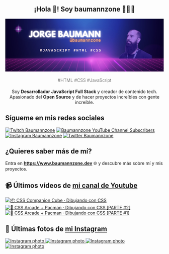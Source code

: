 <p align="center">
   <h2 align="center">¡Hola 👋! Soy baumannzone 👨🏻‍💻</h2>
   <img align="center" src="img/header.png" />
   <h4 align="center" style="font-weight: 300; color: #555;">#HTML #CSS #JavaScript</h4>
</p>

<p align="center" style="margin-bottom: 20px">Soy <strong>Desarrollador JavaScript Full Stack</strong> y creador de contenido tech.
<br/>
Apasionado del <strong>Open Source</strong> y de hacer proyectos increíbles con gente increíble.
</p>

## Sígueme en mis redes sociales

[![Twitch Baumannzone](https://img.shields.io/twitch/status/baumannzone?style=social)](https://twitch.tv/baumannzone)
[![Baumannzone YouTube Channel Subscribers](https://img.shields.io/youtube/channel/subscribers/UCTTj5ztXnGeDRPFVsBp7VMA?style=social)](https://youtube.com/rambitojs)
[![Instagram Baumannzone](https://img.shields.io/badge/Baumannzone--_.svg?label=Instagram&style=social&logo=instagram)](https://instagram.com/baumannzone)
[![Twitter Baumannzone](https://img.shields.io/twitter/follow/Baumannzone?label=Twitter&style=social)](https://twitter.com/baumannzone)

## ¿Quieres saber más de mí?

Entra en **https://www.baumannzone.dev** 🌐 y descubre más sobre mí y mis proyectos.

## 📹 Últimos vídeos de [mi canal de Youtube](https://youtube.com/rambitojs?sub_confirmation=1)


<a href='https://youtu.be/W6xwoSJahA0' target='_blank'>
  <img width='30%' src='https://img.youtube.com/vi/W6xwoSJahA0/mqdefault.jpg' alt='📦 CSS Companion Cube · Dibujando con CSS' />
</a>
<a href='https://youtu.be/9C3NXVXewH8' target='_blank'>
  <img width='30%' src='https://img.youtube.com/vi/9C3NXVXewH8/mqdefault.jpg' alt='👾 CSS Arcade + Pacman · Dibujando con CSS [PARTE #2]' />
</a>
<a href='https://youtu.be/2ahqLdgkSxA' target='_blank'>
  <img width='30%' src='https://img.youtube.com/vi/2ahqLdgkSxA/mqdefault.jpg' alt='👾 CSS Arcade + Pacman · Dibujando con CSS [PARTE #1]' />
</a>

## 📸 Últimas fotos de [mi Instagram](https://instagram.com/baumannzone)


<a href='https://instagram.com/p/CuKJcvKIdVU' target='_blank'>
  <img width='20%' src='https://instagram.ffru4-1.fna.fbcdn.net/v/t51.2885-15/356800716_984885206236572_2361722121069524674_n.jpg?stp=dst-jpg_e15_fr_s1080x1080&_nc_ht=instagram.ffru4-1.fna.fbcdn.net&_nc_cat=100&_nc_ohc=hqH2TRZPMhkAX8f6QXW&edm=APU89FABAAAA&ccb=7-5&ig_cache_key=MzEzNzM2MTY0NzYxNjc3NTUwOA%3D%3D.2-ccb7-5&oh=00_AfAia53cgl6xaF9sdgWJ6oZnFbZ7aNw9QBiOFnfkFzI0BA&oe=64A8F742&_nc_sid=bc0c2c' alt='Instagram photo' />
</a>
<a href='https://instagram.com/p/CtEWUu2IlpH' target='_blank'>
  <img width='20%' src='https://instagram.ffru4-1.fna.fbcdn.net/v/t51.2885-15/351195049_244893798182365_7480859325252681941_n.jpg?stp=dst-jpg_e15_fr_s1080x1080&_nc_ht=instagram.ffru4-1.fna.fbcdn.net&_nc_cat=101&_nc_ohc=-5LreR0ZbNMAX9BA88V&edm=APU89FABAAAA&ccb=7-5&ig_cache_key=MzExNzcxNTAyMzc2MDM0OTc2Nw%3D%3D.2-ccb7-5&oh=00_AfA6NprppUJ3v66uMeRikcKk-IllDuxadfAZiK9CKnnRUw&oe=64A8DAB4&_nc_sid=bc0c2c' alt='Instagram photo' />
</a>
<a href='https://instagram.com/p/Cq5I1E2oLgc' target='_blank'>
  <img width='20%' src='https://instagram.ffru4-1.fna.fbcdn.net/v/t51.2885-15/340986020_770378354403875_8181178191423317800_n.jpg?stp=dst-jpg_e15_fr_s1080x1080&_nc_ht=instagram.ffru4-1.fna.fbcdn.net&_nc_cat=111&_nc_ohc=MLL_HlefP44AX-bgQJt&edm=APU89FABAAAA&ccb=7-5&ig_cache_key=MzA3ODUzMDY1MjAwMDI3MDM2NA%3D%3D.2-ccb7-5&oh=00_AfClOgoxVDcmLxEI-aPzM0ZfxtoUFwWW-JJ37PJEJLTnnQ&oe=64A829BA&_nc_sid=bc0c2c' alt='Instagram photo' />
</a>
<a href='https://instagram.com/p/Cq3Jrgmo4zh' target='_blank'>
  <img width='20%' src='https://instagram.ffru4-1.fna.fbcdn.net/v/t51.2885-15/340310509_528512802798686_6271669996800106193_n.jpg?stp=dst-jpg_e15_fr_s1080x1080&_nc_ht=instagram.ffru4-1.fna.fbcdn.net&_nc_cat=102&_nc_ohc=Y3R8s-R-K3MAX8Q1krc&edm=APU89FABAAAA&ccb=7-5&ig_cache_key=MzA3Nzk3MTQ0MjY5NTExMzk1Mw%3D%3D.2-ccb7-5&oh=00_AfB45KLbJJgYrLz_UiyttX57g2OD_56Z6Ac808xj3yepXA&oe=64A860E6&_nc_sid=bc0c2c' alt='Instagram photo' />
</a>
